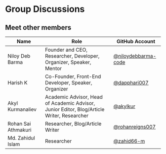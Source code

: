 # Group Discussions

## Meet other members

| Name                        | Role                                             | GitHub Account                                      |
|-----------------------------|--------------------------------------------------|-----------------------------------------------------|
| Niloy Deb Barma             | Founder and CEO, Researcher, Developer, Organizer, Speaker, Mentor | [@niloydebbarma-code](https://github.com/niloydebbarma-code) |
| Harish K                    | Co-Founder, Front-End Developer, Speaker, Organizer | [@dapphari007](https://github.com/dapphari007)      |
| Akyl Kurmanaliev            | Academic Advisor, Head of Academic Advisor, Junior Editor, Blog/Article Writer, Researcher | [@akylkur](https://github.com/akylkur)              |
| Rohan Sai Athmakuri         | Researcher, Blog/Article Writer                  | [@rohanreigns007](https://github.com/rohanreigns007) |
| Md. Zahidul Islam           | Researcher                                       | [@zahid66-m](https://github.com/zahid66-m)         |
